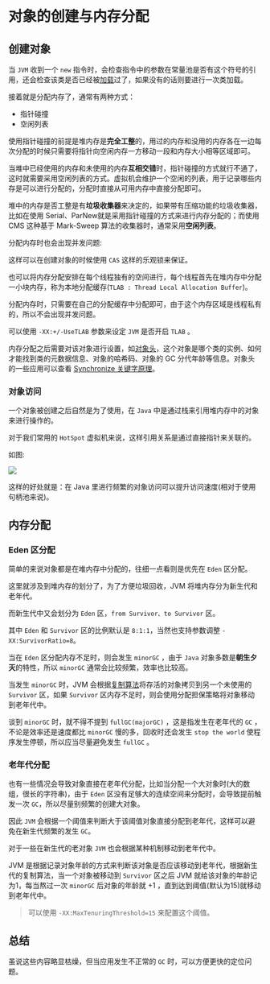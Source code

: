 # 对象的创建与内存分配


## 创建对象

当 `JVM` 收到一个 `new` 指令时，会检查指令中的参数在常量池是否有这个符号的引用，还会检查该类是否已经被[加载](https://github.com/crossoverJie/Java-Interview/blob/master/MD/ClassLoad.md)过了，如果没有的话则要进行一次类加载。

接着就是分配内存了，通常有两种方式：

- 指针碰撞
- 空闲列表

使用指针碰撞的前提是堆内存是**完全工整**的，用过的内存和没用的内存各在一边每次分配的时候只需要将指针向空闲内存一方移动一段和内存大小相等区域即可。

当堆中已经使用的内存和未使用的内存**互相交错**时，指针碰撞的方式就行不通了，这时就需要采用空闲列表的方式。虚拟机会维护一个空闲的列表，用于记录哪些内存是可以进行分配的，分配时直接从可用内存中直接分配即可。

堆中的内存是否工整是有**垃圾收集器**来决定的，如果带有压缩功能的垃圾收集器，比如在使用 Serial、ParNew就是采用指针碰撞的方式来进行内存分配的；而使用 CMS 这种基于 Mark-Sweep 算法的收集器时，通常采用**空闲列表**。

分配内存时也会出现并发问题:

这样可以在创建对象的时候使用 `CAS` 这样的乐观锁来保证。

也可以将内存分配安排在每个线程独有的空间进行，每个线程首先在堆内存中分配一小块内存，称为本地分配缓存(`TLAB : Thread Local Allocation Buffer`)。

分配内存时，只需要在自己的分配缓存中分配即可，由于这个内存区域是线程私有的，所以不会出现并发问题。

可以使用 `-XX:+/-UseTLAB` 参数来设定 `JVM` 是否开启 `TLAB` 。

内存分配之后需要对该对象进行设置，如[对象头](https://github.com/nekoozero/Java-Interview/blob/master/MD/Object-Header.md)，这个对象是哪个类的实例、如何才能找到类的元数据信息、对象的哈希码、对象的 GC 分代年龄等信息。对象头的一些应用可以查看 [Synchronize 关键字原理](https://github.com/crossoverJie/Java-Interview/blob/master/MD/Synchronize.md)。

### 对象访问

一个对象被创建之后自然是为了使用，在 `Java` 中是通过栈来引用堆内存中的对象来进行操作的。

对于我们常用的 `HotSpot` 虚拟机来说，这样引用关系是通过直接指针来关联的。

如图:

![](https://ws2.sinaimg.cn/large/006tKfTcly1fnkmy0bvu3j30o60heaaq.jpg)

这样的好处就是：在 Java 里进行频繁的对象访问可以提升访问速度(相对于使用句柄池来说)。

## 内存分配


### Eden 区分配
简单的来说对象都是在堆内存中分配的，往细一点看则是优先在 `Eden` 区分配。

这里就涉及到堆内存的划分了，为了方便垃圾回收，JVM 将堆内存分为新生代和老年代。

而新生代中又会划分为 `Eden` 区，`from Survivor、to Survivor` 区。

其中 `Eden` 和 `Survivor` 区的比例默认是 `8:1:1`，当然也支持参数调整 `-XX:SurvivorRatio=8`。

当在 `Eden` 区分配内存不足时，则会发生 `minorGC` ，由于 `Java` 对象多数是**朝生夕灭**的特性，所以 `minorGC` 通常会比较频繁，效率也比较高。

当发生 `minorGC` 时，JVM 会根据[复制算法](https://github.com/crossoverJie/Java-Interview/blob/master/MD/GarbageCollection.md#%E5%A4%8D%E5%88%B6%E7%AE%97%E6%B3%95)将存活的对象拷贝到另一个未使用的 `Survivor` 区，如果 `Survivor` 区内存不足时，则会使用分配担保策略将对象移动到老年代中。

谈到 `minorGC` 时，就不得不提到 `fullGC(majorGC)` ，这是指发生在老年代的 `GC` ，不论是效率还是速度都比 `minorGC` 慢的多，回收时还会发生 `stop the world` 使程序发生停顿，所以应当尽量避免发生 `fullGC` 。

### 老年代分配

也有一些情况会导致对象直接在老年代分配，比如当分配一个大对象时(大的数组，很长的字符串)，由于 `Eden` 区没有足够大的连续空间来分配时，会导致提前触发一次 `GC`，所以尽量别频繁的创建大对象。

因此 `JVM` 会根据一个阈值来判断大于该阈值对象直接分配到老年代，这样可以避免在新生代频繁的发生 `GC`。


对于一些在新生代的老对象 `JVM` 也会根据某种机制移动到老年代中。

JVM 是根据记录对象年龄的方式来判断该对象是否应该移动到老年代，根据新生代的复制算法，当一个对象被移动到 `Survivor` 区之后 JVM 就给该对象的年龄记为1，每当熬过一次 `minorGC` 后对象的年龄就 +1 ，直到达到阈值(默认为15)就移动到老年代中。

> 可以使用 `-XX:MaxTenuringThreshold=15` 来配置这个阈值。


## 总结 

虽说这些内容略显枯燥，但当应用发生不正常的 `GC` 时，可以方便更快的定位问题。
